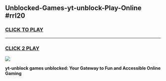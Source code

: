 
## Unblocked-Games-yt-unblock-Play-Online #rrl20
<h3>
<a href="https://news.freeplayer.one?title=yt-unblock&ref=3">CLICK TO PLAY</a></h3>
<hr>

<h3>
<a href="https://news.freeplayer.one?title=yt-unblock&ref=3">CLICK 2 PLAY</a>
  
</h3>

<a href="https://news.freeplayer.one?title=yt-unblock&ref=3"><img src="https://clearcache.store/games.png"></a>


**yt-unblock games unblocked: Your Gateway to Fun and Accessible Online Gaming**
